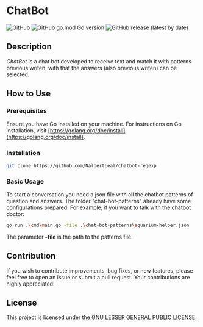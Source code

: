 # ChatBot

![GitHub](https://img.shields.io/github/license/NalbertLeal/chatbot-regexp)
![GitHub go.mod Go version](https://img.shields.io/github/go-mod/go-version/NalbertLeal/chatbot-regexp)
![GitHub release (latest by date)](https://img.shields.io/github/v/release/NalbertLeal/chatbot-regexp)

## Description

_ChatBot_ is a chat bot developed to receive text and match it with patterns previous writen, with that the answers (also previous writen) can be selected.

## How to Use

### Prerequisites

Ensure you have Go installed on your machine. For instructions on Go installation, visit [https://golang.org/doc/install](https://golang.org/doc/install).

### Installation

```bash
git clone https://github.com/NalbertLeal/chatbot-regexp
```

### Basic Usage

To start a conversation you need a json file with all the chatbot patterns of question and answers. The folder "chat-bot-patterns" already have some configurations prepared. For example, if you want to talk with the chatbot doctor:

```bash
go run .\cmd\main.go -file .\chat-bot-patterns\aquarium-helper.json
```

The parameter **-file** is the path to the patterns file.

## Contribution

If you wish to contribute improvements, bug fixes, or new features, please feel free to open an issue or submit a pull request. Your contributions are highly appreciated!

## License

This project is licensed under the [GNU LESSER GENERAL PUBLIC LICENSE](https://choosealicense.com/licenses/lgpl-2.1/).